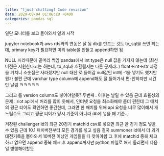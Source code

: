 ```yaml
---
title: "[just chatting] Code revision"
date: 2020-08-04 01:06:18 -0400
categories: pandas sql
---
```


일단 모니터를 보고 돌아와서 일과 시작

jupyter notebook과 aws rds와의 연동은 잘 됨
db를 만드는 것도 to_sql을 쓰면 되는데, primary key가 필요하면 미리 table을 만들고 append하면 됨

NULL 처리때문에 골머리 썩임
pandas에서 int type은 null 값을 가지지 않는데 (최신 버전은 지원한다고는 하는데, to_sql과 호환될지는 다른 문제라..)
float->int->str 과정을 거치니 소숫점은 사라졌지만 null 대신 <NA>로 들어감
null값인 int에 -1을 넣기도 했지만 뭔가 불편
근데 varchar type column에 append해도 잘 들어가서 편-안하지만 시간만 날림 ㅋㅋㅋㅋㅋ

그리고 롤 version column도 넣어야할듯? 두번째 . 이후는 날릴 수 있음
근데 효율성의 문제 : riot api에서 처리를 많이 못해서, 인터넷 요청을 최소화해야 좀더 편한데
그 매치의 평균 티어도 확인하면 좋긴한데, 그러면 한 매치를 위해 api 요청을 너무 많이해서 개느릴수도
그리고 평균 티어가 당시 기준이 아니라 db에 넣을 때 기준..;

저장된 challenger id의 최근 20경기 matchid csv로 넣으면 최근 만 경기 정도 넣을 수 있음
근데 10.1 패치버전부터 모든 경기를 넣고 싶음
결국 summoner id에서 더 과거 대전기록을 뽑아와서 10버전 이상인 게임들을 다 찾아야함
그 후에 matchid 중복 체크하고 없으면 append
중복 체크 후 append까지만 python 파일로 해서 돌리면서 다음 일 병행해야할듯
